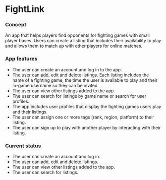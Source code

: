 # FightLink

### Concept
An app that helps players find opponents for fighting games with small player bases. Users can create a listing that includes their availability to play and allows them to match up with other players for online matches.

### App features
- The user can create an account and log in to the app.
- The user can add, edit and delete listings. Each listing includes the name of a fighting game, the time the user is available to play and their in-game username so they can be invited.
- The user can view other listings added to the app.
- The user can search for listings by game name or search for user profiles.
- The app includes user profiles that display the fighting games users play and their listings.
- The user can assign one or more tags (rank, region, platform) to their listing.
- The user can sign up to play with another player by interacting with their listing.

### Current status
- The user can create an account and log in.
- The user can add, edit and delete listings.
- The user can view other listings added to the app.
- The user can search for listings.
